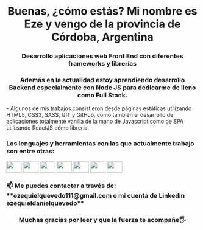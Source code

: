 <h1 align="center">Buenas, ¿cómo estás? Mi nombre es Eze y vengo de la provincia de Córdoba, Argentina</h1>
<h3 align="center">Desarrollo aplicaciones web Front End con diferentes frameworks y librerías</h3>



<h3 align="center">Además en la actualidad estoy aprendiendo desarrollo Backend especialmente con Node JS para dedicarme de lleno como Full Stack.</h3>
- Algunos de mis trabajos consistieron desde páginas estáticas utilizando HTML5, CSS3, SASS, GIT y GitHub, como también el desarrollo de aplicaciones totalmente vanilla de la mano de Javascript como de SPA utilizando ReactJS cómo librería.



 <h3 align="left">Los lenguajes y herramientas con las que actualmente trabajo son entre otras:</h3> 
<p align="left">
<img align="center" src="https://cdn.jsdelivr.net/gh/devicons/devicon/icons/react/react-original-wordmark.svg" height="30" width="40" />          
<img align="center" src="https://cdn.jsdelivr.net/gh/devicons/devicon/icons/javascript/javascript-original.svg" height="30" width="40"/>
<img align="center" src="https://cdn.jsdelivr.net/gh/devicons/devicon/icons/html5/html5-original.svg" height="30" width="40"/>
<img align="center" src="https://cdn.jsdelivr.net/gh/devicons/devicon/icons/css3/css3-original.svg" height="30" width="40"/>
<img align="center" src="https://cdn.jsdelivr.net/gh/devicons/devicon/icons/tailwindcss/tailwindcss-plain.svg" height="30" width="40"/>
<img align="center" src="https://cdn.jsdelivr.net/gh/devicons/devicon/icons/nodejs/nodejs-original-wordmark.svg" height="30" width="40"/>
<img align="center" src="https://cdn.jsdelivr.net/gh/devicons/devicon/icons/materialui/materialui-plain.svg" height="30" width="40"/>
</p>





<h3 align="left">📫 Me puedes contactar a través de: **ezequielquevedo111@gmail.com o mi cuenta de Linkedin ezequieldanielquevedo**</h3>
<h3 align="center">Muchas gracias por leer y que la fuerza te acompañe🖐</h3>
          
          
          
          


